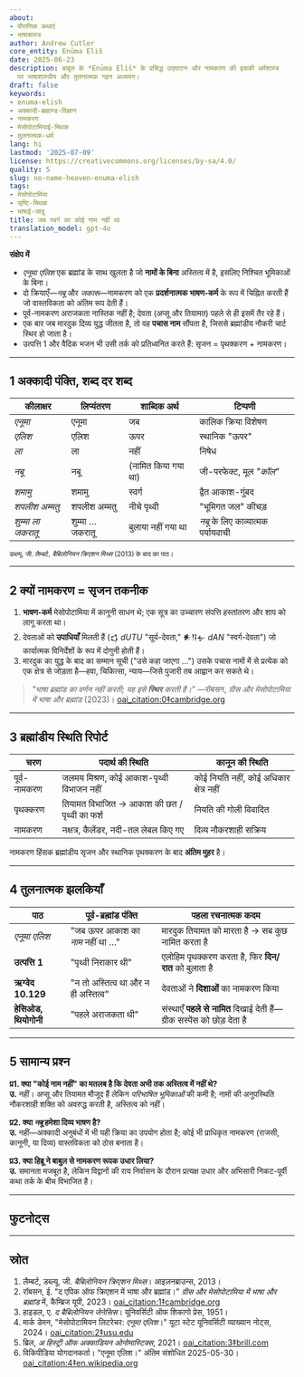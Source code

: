 ```yaml
---
about:
- पौराणिक कथाएं
- भाषाशास्त्र
author: Andrew Cutler
core_entity: Enūma Eliš
date: 2025-06-23
description: बाबुल के *Enūma Eliš* के प्रसिद्ध उद्घाटन और नामकरण की इसकी धर्मशास्त्र
  पर भाषाशास्त्रीय और तुलनात्मक गहन अध्ययन।
draft: false
keywords:
- enuma-elish
- अक्कादी-ब्रह्माण्ड-विज्ञान
- नामकरण
- मेसोपोटामियाई-मिथक
- तुलनात्मक-धर्म
lang: hi
lastmod: '2025-07-09'
license: https://creativecommons.org/licenses/by-sa/4.0/
quality: 5
slug: no-name-heaven-enuma-elish
tags:
- मेसोपोटामिया
- सृष्टि-मिथक
- भाषाई-जादू
title: जब स्वर्ग का कोई नाम नहीं था
translation_model: gpt-4o
---
```


**संक्षेप में**

- *एनूमा एलिश* एक ब्रह्मांड के साथ खुलता है जो **नामों के बिना** अस्तित्व में है, इसलिए निश्चित भूमिकाओं के बिना।  
- दो क्रियाएँ—*नबू* और *जकारू*—नामकरण को एक **प्रदर्शनात्मक भाषण-कर्म** के रूप में चिह्नित करती हैं जो वास्तविकता को अंतिम रूप देती हैं।  
- पूर्व-नामकरण अराजकता नास्तिक नहीं है; देवता (अप्सू और तियामत) पहले से ही इसमें तैर रहे हैं।  
- एक बार जब मारदुक दिव्य युद्ध जीतता है, तो वह **पचास नाम** सौंपता है, जिससे ब्रह्मांडीय नौकरी चार्ट स्थिर हो जाता है।  
- उत्पत्ति 1 और वैदिक भजन भी उसी तर्क को प्रतिध्वनित करते हैं: सृजन = पृथक्करण + नामकरण।

---

## 1 अक्कादी पंक्ति, शब्द दर शब्द

| कीलाक्षर | लिप्यंतरण | शाब्दिक अर्थ | टिप्पणी |
|-----------|-----------------|---------------|------|
| *एनूमा* | एनूमा | जब | कालिक क्रिया विशेषण |
| *एलिश* | एलिश | ऊपर | स्थानिक "ऊपर" |
| *ला* | ला | नहीं | निषेध |
| *नबू* | नबू | (नामित किया गया था) | जी-परफेक्ट, मूल *"कॉल"* |
| *शमामु* | शमामु | स्वर्ग | द्वैत आकाश-गुंबद |
| *शपलीश अम्मतु* | शपलीश अम्मतु | नीचे पृथ्वी | "भूमिगत जल" कीचड़ |
| *शुम्मा ला जकरातू* | शुम्मा … जकरातू | बुलाया नहीं गया था | *नबू* के लिए काव्यात्मक पर्यायवाची |

<small>डब्ल्यू. जी. लैम्बर्ट, *बैबिलोनियन क्रिएशन मिथ्स* (2013) के बाद का पाठ।</small>

---

## 2  क्यों नामकरण = सृजन तकनीक

1. **भाषण-कर्म** मेसोपोटामिया में कानूनी साधन थे; एक सूत्र का उच्चारण संपत्ति हस्तांतरण और शाप को लागू करता था।  
2. देवताओं को **उपाधियाँ** मिलती हैं (𒌓 *dUTU* "सूर्य-देवता," 𒀭𒀀𒉡 *dAN* "स्वर्ग-देवता") जो कार्यात्मक विनिर्देशों के रूप में दोगुनी होती हैं।  
3. मारदुक का युद्ध के बाद का सम्मान सूची ("उसे कहा जाएगा …") उसके पचास नामों में से प्रत्येक को एक क्षेत्र से जोड़ता है—हवा, चिकित्सा, न्याय—जिसे पुजारी तब आह्वान कर सकते थे।  

> *"भाषा ब्रह्मांड का वर्णन नहीं करती; यह इसे **स्थिर** करती है।"* —रॉबसन, *ग्रीस और मेसोपोटामिया में भाषा और ब्रह्मांड* (2023)।  [oai_citation:0‡cambridge.org](https://www.cambridge.org/core/books/language-and-cosmos-in-greece-and-mesopotamia/language-and-cosmos-in-the-epic-of-creation/F9C41567F74F95C1F57304FBEDC150A7?utm_source=chatgpt.com)

---

## 3 ब्रह्मांडीय स्थिति रिपोर्ट

| चरण | पदार्थ की स्थिति | कानून की स्थिति |
|-------|-----------------|--------------|
| पूर्व-नामकरण | जलमय मिश्रण, कोई आकाश-पृथ्वी विभाजन नहीं | कोई नियति नहीं, कोई अधिकार क्षेत्र नहीं |
| पृथक्करण | तियामत विभाजित → आकाश की छत / पृथ्वी का फर्श | नियति की गोली विवादित |
| नामकरण | नक्षत्र, कैलेंडर, नदी-तल लेबल किए गए | दिव्य नौकरशाही सक्रिय |

नामकरण हिंसक ब्रह्मांडीय सृजन और स्थानिक पृथक्करण के बाद **अंतिम मुहर** है।

---

## 4  तुलनात्मक झलकियाँ

| पाठ | पूर्व-ब्रह्मांड पंक्ति | पहला रचनात्मक कदम |
|------|-----------------|---------------------|
| *एनूमा एलिश* | "जब ऊपर आकाश का *नाम* नहीं था …" | मारदुक तियामत को मारता है → सब कुछ नामित करता है |
| **उत्पत्ति 1** | "पृथ्वी निराकार थी" | एलोहिम पृथक्करण करता है, फिर **दिन/रात** को बुलाता है |
| **ऋग्वेद 10.129** | "न तो अस्तित्व था और न ही अस्तित्व" | देवताओं ने **दिशाओं** का नामकरण किया |
| **हेसिओड, थियोगोनी** | "पहले अराजकता थी" | संस्थाएँ **पहले से नामित** दिखाई देती हैं—ग्रीक सस्पेंस को छोड़ देता है |

---

## 5  सामान्य प्रश्न

**प्र1. क्या "कोई नाम नहीं" का मतलब है कि देवता अभी तक अस्तित्व में नहीं थे?**  
**उ.** नहीं। अप्सू और तियामत मौजूद हैं लेकिन *परिभाषित भूमिकाओं* की कमी है; नामों की अनुपस्थिति नौकरशाही शक्ति को अवरुद्ध करती है, अस्तित्व को नहीं।

**प्र2. क्या *नबू* हमेशा दिव्य भाषण है?**  
**उ.** नहीं—अक्कादी अनुबंधों में भी यही क्रिया का उपयोग होता है; कोई भी प्राधिकृत नामकरण (राजसी, कानूनी, या दिव्य) वास्तविकता को ठोस बनाता है।

**प्र3. क्या हिब्रू ने बाबुल से नामकरण रूपक उधार लिया?**  
**उ.** समानता मजबूत है, लेकिन विद्वानों की राय निर्वासन के दौरान प्रत्यक्ष उधार और अभिसारी निकट-पूर्वी कथा तर्क के बीच विभाजित है।

---

## फुटनोट्स

[^1]: लैम्बर्ट, *बैबिलोनियन क्रिएशन मिथ्स* (2013) पृ. 231। 
[^2]: रॉबसन, *ग्रीस और मेसोपोटामिया में भाषा और ब्रह्मांड* (कैम्ब्रिज, 2023)। 
[^3]: हाइडल, *द बैबिलोनियन जेनेसिस* (1951) अध्याय 2। 

---

## स्रोत

1. लैम्बर्ट, डब्ल्यू. जी. *बैबिलोनियन क्रिएशन मिथ्स*। आइज़नब्राउन्स, 2013। 
2. रॉबसन, ई. "द एपिक ऑफ क्रिएशन में भाषा और ब्रह्मांड।" *ग्रीस और मेसोपोटामिया में भाषा और ब्रह्मांड* में, कैम्ब्रिज यूपी, 2023। [oai_citation:1‡cambridge.org](https://www.cambridge.org/core/books/language-and-cosmos-in-greece-and-mesopotamia/language-and-cosmos-in-the-epic-of-creation/F9C41567F74F95C1F57304FBEDC150A7) 
3. हाइडल, ए. *द बैबिलोनियन जेनेसिस*। यूनिवर्सिटी ऑफ शिकागो प्रेस, 1951। 
4. मार्क डेमन, "मेसोपोटामियन लिटरेचर: *एनूमा एलिश*।" यूटा स्टेट यूनिवर्सिटी व्याख्यान नोट्स, 2024। [oai_citation:2‡usu.edu](https://www.usu.edu/markdamen/ane/lectures/10.1.pdf) 
5. ब्रिल, *अ हिस्ट्री ऑफ अक्काडियन ओनोमास्टिक्स*, 2021। [oai_citation:3‡brill.com](https://brill.com/display/book/edcoll/9789004445215/BP000013.xml?language=en&srsltid=AfmBOootbSkXcBgdsX5fKz0oBE4GJjIznG0rbP0jDY2pSQ6IE6zQ4K5b) 
6. विकिपीडिया योगदानकर्ता। "एनूमा एलिश।" अंतिम संशोधित 2025-05-30। [oai_citation:4‡en.wikipedia.org](https://en.wikipedia.org/wiki/En%C5%ABma_Eli%C5%A1)
